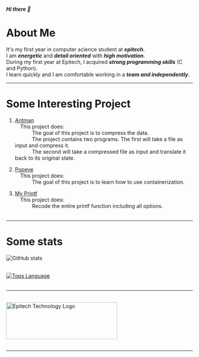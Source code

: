 ***Hi there 👋***<br/>
# About Me
It's my first year in computer science student at ***epitech***.<br/>
I am ***energetic*** and ***detail oriented*** with ***high motivation***.<br/>
During my first year at Epitech, I acquired ***strong programming skills*** (C and Python).<br/>
I learn quickly and I am comfortable working in a ***team and independently***. <br/>

---

# Some Interesting Project

1. [Antman](https://github.com/giordano-pierre/Antman)<br/>&emsp;This project does:<br/>&emsp;&emsp;&emsp;
    The goal of this project is to compress the data.<br/>&emsp;&emsp;&emsp;
    The project contains two programs. The first will take a file as input and compress it.<br/>&emsp;&emsp;&emsp;
    The second will take a compressed file as input and translate it back to its original state.

2. [Popeye](https://github.com/giordano-pierre/Popeye)<br/>&emsp;This project does:<br/>&emsp;&emsp;&emsp;
The goal of this project is to learn how to use containerization.


3. [My Printf](https://github.com/giordano-pierre/My_printf)<br/>&emsp;This project does:<br/>&emsp;&emsp;&emsp;
Recode the entire printf function including all options.<br/><br/>

---

# Some stats

![GitHub stats](https://github-readme-stats.vercel.app/api?username=giordano-pierre&show_icons=true&count_private=true&theme=nord&hide=prs,issues,contribs)<br/><br/>

[![Tops Language](https://github-readme-stats.vercel.app/api/top-langs/?username=giordano-pierre&layout=compact&theme=nord)](https://github.com/anuraghazra/github-readme-stats)<br/><br/>

---
<br/>
<img src="https://newsroom.ionis-group.com/wp-content/uploads/2021/10/EPITECH-TECHNOLOGY-QUADRI-2021.png" alt="Epitech Technology Logo" title="Epitech Technology Logo" width=300 height=100>
<br/>
<br/>

---
